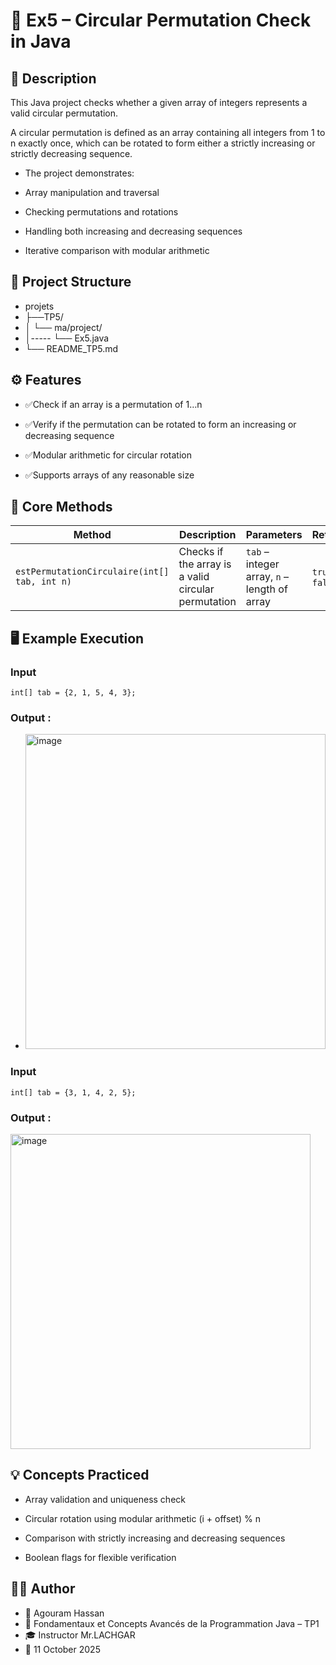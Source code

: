 
# 🧮 **Ex5 – Circular Permutation Check in Java**

## 📘 Description

This Java project checks whether a given array of integers represents a valid circular permutation.

A circular permutation is defined as an array containing all integers from 1 to n exactly once, which can be rotated to form either a strictly increasing or strictly decreasing sequence.

- The project demonstrates:

- Array manipulation and traversal

- Checking permutations and rotations

- Handling both increasing and decreasing sequences

- Iterative comparison with modular arithmetic
## 📂 Project Structure
- projets
- ├──TP5/
- │     └── ma/project/
- │-----     └── Ex5.java
- └── README_TP5.md
## ⚙️ Features

- ✅Check if an array is a permutation of 1…n

- ✅Verify if the permutation can be rotated to form an increasing or decreasing sequence

- ✅Modular arithmetic for circular rotation

- ✅Supports arrays of any reasonable size

## 🧠 Core Methods
| Method                                       | Description                                         | Parameters                                   | Returns          |
| -------------------------------------------- | --------------------------------------------------- | -------------------------------------------- | ---------------- |
| `estPermutationCirculaire(int[] tab, int n)` | Checks if the array is a valid circular permutation | `tab` – integer array, `n` – length of array | `true` / `false` |


## 🖥️ Example Execution

### Input 
``` 
int[] tab = {2, 1, 5, 4, 3};
```
### Output :
- <img width="480" height="504" alt="image" src="https://github.com/user-attachments/assets/fe87d8d4-fa5d-4f03-888d-a8a1eafc85dd" />
### Input 
``` 
int[] tab = {3, 1, 4, 2, 5};
```
### Output :
<img width="480" height="504" alt="image" src="https://github.com/user-attachments/assets/a20e1a2c-e359-4c9a-8d9b-7548eb548646" />

## 💡 Concepts Practiced

- Array validation and uniqueness check

- Circular rotation using modular arithmetic (i + offset) % n

- Comparison with strictly increasing and decreasing sequences

- Boolean flags for flexible verification
## 🧑‍💻 Author

- 👤 Agouram Hassan
- 🏫 Fondamentaux et Concepts Avancés de la Programmation Java – TP1
- 🎓 Instructor	Mr.LACHGAR
- 📅 11	October 2025

